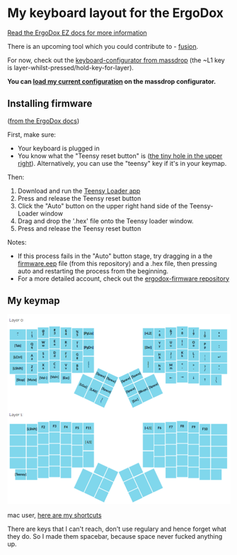 # My keyboard layout for the ErgoDox

[Read the ErgoDox EZ docs for more information](https://github.com/ErgoDox-EZ/docs)

There is an upcoming tool which you could contribute to - [fusion](https://github.com/ErgoDox-EZ/fusion). 

For now, check out the [keyboard-configurator from massdrop](https://keyboard-configurator.massdrop.com/ext/ergodox) (the ~L1 key is layer-whilst-pressed/hold-key-for-layer). 

**You can [load my current configuration](https://keyboard-configurator.massdrop.com/ext/ergodox/?referer=JG8K58&hash=e629711e92cb52bd6d19840716e7f497) on the massdrop configurator.**

## Installing firmware

([from the ErgoDox docs](https://github.com/ErgoDox-EZ/docs))

First, make sure:

* Your keyboard is plugged in
* You know what the "Teensy reset button" is ([the tiny hole in the upper right](tiny_reset_button.jpg)). Alternatively, you can use the "teensy" key if it's in your keymap.

Then:

1. Download and run the [Teensy Loader app](http://www.pjrc.com/teensy/loader.html)
2. Press and release the Teensy reset button
3. Click the "Auto" button on the upper right hand side of the Teensy-Loader window
4. Drag and drop the '.hex' file onto the Teensy loader window.
5. Press and release the Teensy reset button

Notes:

* If this process fails in the "Auto" button stage, try dragging in a the [firmware.eep](firmware.eep) file (from this repository) and a .hex file, then pressing auto and restarting the process from the beginning.
* For a more detailed account, check out the [ergodox-firmware repository](https://github.com/benblazak/ergodox-firmware#load-firmware-onto-the-teensy)


## My keymap

![@sethherr keymap](sethmap.png)

mac user, [here are my shortcuts](https://gist.github.com/sethherr/094eb7e2261cff16afd0)

There are keys that I can't reach, don't use regulary and hence forget what they do. So I made them spacebar, because space never fucked anything up.